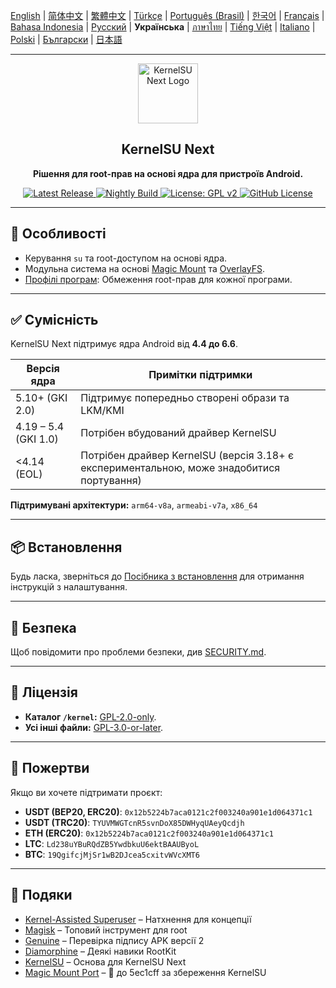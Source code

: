 [English](README.md) | [简体中文](README_CN.md) | [繁體中文](README_TW.md) | [Türkçe](README_TR.md) | [Português (Brasil)](README_PT-BR.md) | [한국어](README_KO.md) | [Français](README_FR.md) | [Bahasa Indonesia](README_ID.md) | [Русский](README_RU.md) | **Українська** | [ภาษาไทย](README_TH.md) | [Tiếng Việt](README_VI.md) | [Italiano](README_IT.md) | [Polski](README_PL.md) | [Български](README_BG.md) | [日本語](README_JA.md)

---

<div align="center">
  <img src="/assets/kernelsu_next.png" width="96" alt="KernelSU Next Logo">

  <h2>KernelSU Next</h2>
  <p><strong>Рішення для root-прав на основі ядра для пристроїв Android.</strong></p>

  <p>
    <a href="https://github.com/KernelSU-Next/KernelSU-Next/releases/latest">
      <img src="https://img.shields.io/github/v/release/KernelSU-Next/KernelSU-Next?label=Release&logo=github" alt="Latest Release">
    </a>
    <a href="https://nightly.link/KernelSU-Next/KernelSU-Next/workflows/build-manager-ci/next/Manager">
      <img src="https://img.shields.io/badge/Nightly%20Release-gray?logo=hackthebox&logoColor=fff" alt="Nightly Build">
    </a>
    <a href="https://www.gnu.org/licenses/old-licenses/gpl-2.0.en.html">
      <img src="https://img.shields.io/badge/License-GPL%20v2-orange.svg?logo=gnu" alt="License: GPL v2">
    </a>
    <a href="/LICENSE">
      <img src="https://img.shields.io/github/license/KernelSU-Next/KernelSU-Next?logo=gnu" alt="GitHub License">
    </a>
  </p>
</div>

---

## 🚀 Особливості

- Керування `su` та root-доступом на основі ядра.
- Модульна система на основі [Magic Mount](https://topjohnwu.github.io/Magisk/details.html#magic-mount) та [OverlayFS](https://en.wikipedia.org/wiki/OverlayFS).
- [Профілі програм](https://kernelsu.org/guide/app-profile.html): Обмеження root-прав для кожної програми.

---

## ✅ Сумісність

KernelSU Next підтримує ядра Android від **4.4 до 6.6**.

| Версія ядра          | Примітки підтримки                                                                        |
|----------------------|-------------------------------------------------------------------------------------------|
| 5.10+ (GKI 2.0)      | Підтримує попередньо створені образи та LKM/KMI                                           |
| 4.19 – 5.4 (GKI 1.0) | Потрібен вбудований драйвер KernelSU                                                      |
| <4.14 (EOL)          | Потрібен драйвер KernelSU (версія 3.18+ є експериментальною, може знадобитися портування) |

**Підтримувані архітектури:** `arm64-v8a`, `armeabi-v7a`, `x86_64`

---

## 📦 Встановлення

Будь ласка, зверніться до [Посібника з встановлення](https://kernelsu-next.github.io/webpage/pages/installation.html) для отримання інструкцій з налаштування.

---

## 🔐 Безпека

Щоб повідомити про проблеми безпеки, див [SECURITY.md](/SECURITY.md).

---

## 📜 Ліцензія

- **Каталог `/kernel`:** [GPL-2.0-only](https://www.gnu.org/licenses/old-licenses/gpl-2.0.en.html).
- **Усі інші файли:** [GPL-3.0-or-later](https://www.gnu.org/licenses/gpl-3.0.html).

---

## 💸 Пожертви

Якщо ви хочете підтримати проєкт:

- **USDT (BEP20, ERC20)**: `0x12b5224b7aca0121c2f003240a901e1d064371c1`
- **USDT (TRC20)**: `TYUVMWGTcnR5svnDoX85DWHyqUAeyQcdjh`
- **ETH (ERC20)**: `0x12b5224b7aca0121c2f003240a901e1d064371c1`
- **LTC**: `Ld238uYBuRQdZB5YwdbkuU6ektBAAUByoL`
- **BTC**: `19QgifcjMjSr1wB2DJcea5cxitvWVcXMT6`

---

## 🙏 Подяки

- [Kernel-Assisted Superuser](https://git.zx2c4.com/kernel-assisted-superuser/about/) – Натхнення для концепції
- [Magisk](https://github.com/topjohnwu/Magisk) – Топовий інструмент для root
- [Genuine](https://github.com/brevent/genuine/) – Перевірка підпису APK версії 2
- [Diamorphine](https://github.com/m0nad/Diamorphine) – Деякі навики RootKit
- [KernelSU](https://github.com/tiann/KernelSU) – Основа для KernelSU Next
- [Magic Mount Port](https://github.com/5ec1cff/KernelSU/blob/main/userspace/ksud/src/magic_mount.rs) – 💜 до 5ec1cff за збереження KernelSU
